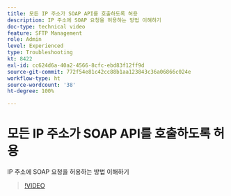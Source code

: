 ```yaml
---
title: 모든 IP 주소가 SOAP API를 호출하도록 허용
description: IP 주소에 SOAP 요청을 허용하는 방법 이해하기
doc-type: technical video
feature: SFTP Management
role: Admin
level: Experienced
type: Troubleshooting
kt: 8422
exl-id: cc624d6a-40a2-4566-8cfc-ebd83f12ff9d
source-git-commit: 772f54e81c42cc88b1aa123843c36a06866c024e
workflow-type: ht
source-wordcount: '38'
ht-degree: 100%

---
```


# 모든 IP 주소가 SOAP API를 호출하도록 허용

IP 주소에 SOAP 요청을 허용하는 방법 이해하기

>[!VIDEO](https://video.tv.adobe.com/v/335978?quality=12)
